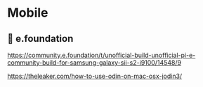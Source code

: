 # Mobile 


## :iphone: e.foundation


https://community.e.foundation/t/unofficial-build-unofficial-pi-e-community-build-for-samsung-galaxy-sii-s2-i9100/14548/9

https://theleaker.com/how-to-use-odin-on-mac-osx-jodin3/

